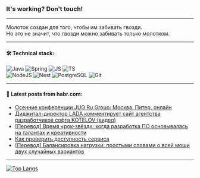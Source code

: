 ### It's working? Don't touch!

---
Молоток создан для того, чтобы им забивать гвозди. <br>
Но это не значит, что гвозди можно забивать только молотком.

---

#### 🛠️ Technical stack:

![Java](https://img.shields.io/badge/Java-informational?logo=Oracle&style=flat&logoColor=white&color=FF4500)
![Spring](https://img.shields.io/badge/SpringBoot-informational?logo=SpringBoot&style=flat&logoColor=white&color=6495ED)
![JS](https://img.shields.io/badge/JS-informational?logo=javaScript&style=flat&logoColor=black&color=F7Df1E)
![TS](https://img.shields.io/badge/TypeScript-informational?logo=typeScript&style=flat&logoColor=black&color=0667A8)  <br>
![NodeJS](https://img.shields.io/badge/NodeJS-informational?logo=node.js&style=flat&logoColor=white&color=43853D)
![Nest](https://img.shields.io/badge/NestJS-informational?logo=NestJS&style=flat&logoColor=white&color=red)
![PostgreSQL](https://img.shields.io/badge/PostgreSQL-informational?logo=PostgreSQL&style=flat&logoColor=white&color=DAA520)
![Git](https://img.shields.io/badge/Git-informational?logo=git&style=flat&logoColor=white&color=778899)

___

#### 💬 Latest posts from habr.com:

<!-- BLOG-POST-LIST:START -->
- [Осенние конференции JUG Ru Group: Москва, Питер, онлайн](https://habr.com/ru/companies/jugru/articles/746654/?utm_source=habrahabr&utm_medium=rss&utm_campaign=746654)
- [Диджитал-директор LADA комментирует сайт агентства разработчиков софта KOTELOV &lpar;видео&rpar;](https://habr.com/ru/companies/ratingruneta/articles/746650/?utm_source=habrahabr&utm_medium=rss&utm_campaign=746650)
- [[Перевод] Время «рок-звёзд»: когда разработка ПО основывалась на талантах и креативности](https://habr.com/ru/companies/ruvds/articles/746198/?utm_source=habrahabr&utm_medium=rss&utm_campaign=746198)
- [Как проверить доступность сервиса](https://habr.com/ru/companies/rtlabs/articles/746394/?utm_source=habrahabr&utm_medium=rss&utm_campaign=746394)
- [[Перевод] Балансировка нагрузки: простыми словами о всей мощи двух случайных вариантов](https://habr.com/ru/companies/piter/articles/746620/?utm_source=habrahabr&utm_medium=rss&utm_campaign=746620)
<!-- BLOG-POST-LIST:END -->

---
[![Top Langs](https://github-readme-stats-git-master-advtsetting-gmailcom.vercel.app/api/top-langs/?username=zloylis&langs_count=10&hide_title=false&title_color=e6edf3&size_weight=0.5&count_weight=0.5&layout=compact&hide_border=true&theme=dracula)](https://github.com/zloylis)

<!-- ![GitHub stats](https://github-readme-stats-git-master-advtsetting-gmailcom.vercel.app/api?username=zloylis&show_icons=true&hide_border=true&theme=dracula&hide_title=true&include_all_commits=true&count_private=true&hide=contribs&hide_rank=true) -->
